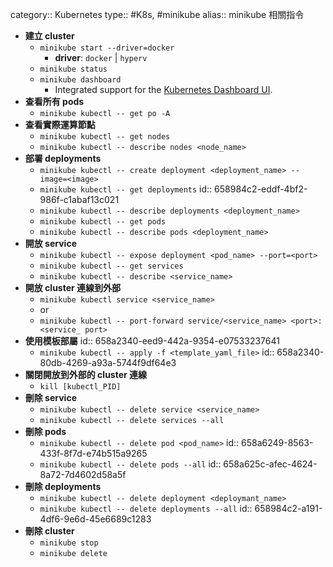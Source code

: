 category:: Kubernetes
type:: #K8s, #minikube
alias:: minikube 相關指令

- **建立 cluster**
	- `minikube start --driver=docker`
		- **driver**: `docker` | `hyperv`
	- `minikube status`
	- `minikube dashboard`
		- Integrated support for the [Kubernetes Dashboard UI](https://github.com/kubernetes/dashboard).
- **查看所有 pods**
	- `minikube kubectl -- get po -A`
- **查看實際運算節點**
	- `minikube kubectl -- get nodes`
	- `minikube kubectl -- describe nodes <node_name>`
- **部署 deployments**
	- `minikube kubectl -- create deployment <deployment_name> --image=<image>`
	- `minikube kubectl -- get deployments`
	  id:: 658984c2-eddf-4bf2-986f-c1abaf13c021
	- `minikube kubectl -- describe deployments <deployment_name>`
	- `minikube kubectl -- get pods`
	- `minikube kubectl -- describe pods <deployment_name>`
- **開放 service**
	- `minikube kubectl -- expose deployment <pod_name> --port=<port>`
	- `minikube kubectl -- get services`
	- `minikube kubectl -- describe <service_name>`
- **開放 cluster 連線到外部**
	- `minikube kubectl service <service_name>`
	- or
	- `minikube kubectl -- port-forward service/<service_name> <port>:<service_ port>`
- **使用模板部屬**
  id:: 658a2340-eed9-442a-9354-e07533237641
	- `minikube kubectl -- apply -f <template_yaml_file>`
	  id:: 658a2340-80db-4269-a93a-5744f9df64e3
- **關閉開放到外部的 cluster 連線**
	- `kill [kubectl_PID]`
- **刪除 service**
	- `minikube kubectl -- delete service <service_name>`
	- `minikube kubectl -- delete services --all`
- **刪除 pods**
	- `minikube kubectl -- delete pod <pod_name>`
	  id:: 658a6249-8563-433f-8f7d-e74b515a9265
	- `minikube kubectl -- delete pods --all`
	  id:: 658a625c-afec-4624-8a72-7d4602d58a5f
- **刪除 deployments**
	- `minikube kubectl -- delete deployment <deploymant_name>`
	- `minikube kubectl -- delete deployments --all`
	  id:: 658984c2-a191-4df6-9e6d-45e6689c1283
- **刪除 cluster**
	- `minikube stop`
	- `minikube delete`